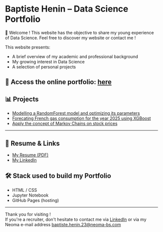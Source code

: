 # Baptiste Henin – Data Science Portfolio

👋 Welcome ! This website has the objective to share my young experience of Data Science. Feel free to discover my website or contact me !

This website presents:
- A brief overview of my academic and professional background
- My growing interest in Data Science
- A selection of personal projects

🔗 Access the online portfolio: [here](https://bapt87.github.io/My_Portfolio/)
---

## 📊 Projects

- [Modelling a RandomForest model and optimizing its parameters](Projects/project1/GridSearchCV%20+%20RandomForest.html)
- [Forecating French gas consumption for the year 2025 using XGBoost](Projects/project2/XGBoost_Forecating_on_gas_consumption.html)
- [Apply the concept of Markov Chains on stock prices](Projects/project3/Markov_chains.Tesla_stocks.html)

---

## 📎 Resume & Links

- [My Resume (PDF)](annex/annex_index/Resume_Baptiste_Henin.pdf)
- [My LinkedIn](https://www.linkedin.com/in/baptiste-henin/?locale=en_US)

## 🛠️ Stack used to build my Portfolio

- HTML / CSS 
- Jupyter Notebook
- GitHub Pages (hosting)

---

Thank you for visiting !  
If you're a recruiter, don't hesitate to contact me via [LinkedIn](https://www.linkedin.com/in/baptiste-henin)
or via my Neoma e-mail address baptiste.henin.23@neoma-bs.com
